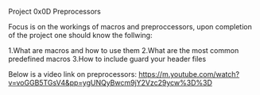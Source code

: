 Project 0x0D Preprocessors

Focus is on the workings of macros and preproccessors, upon completion of the project one should know the follwing:

1.What are macros and how to use them
2.What are the most common predefined macros
3.How to include guard your header files

Below is a video link on preprocessors:
https://m.youtube.com/watch?v=voGGB5TGsV4&pp=ygUNQyBwcm9jY2Vzc29ycw%3D%3D
